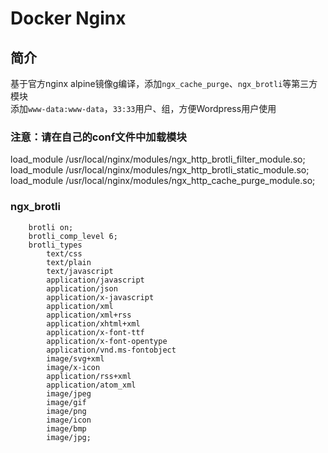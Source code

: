 # Docker Nginx

## 简介
基于官方nginx alpine镜像g编译，添加`ngx_cache_purge`、`ngx_brotli`等第三方模块  
添加`www-data:www-data`，`33:33`用户、组，方便Wordpress用户使用

### 注意：请在自己的conf文件中加载模块

load_module /usr/local/nginx/modules/ngx_http_brotli_filter_module.so;  
load_module /usr/local/nginx/modules/ngx_http_brotli_static_module.so;  
load_module /usr/local/nginx/modules/ngx_http_cache_purge_module.so;  

### ngx_brotli

````
    brotli on;
    brotli_comp_level 6; 
    brotli_types
        text/css
        text/plain
        text/javascript
        application/javascript
        application/json
        application/x-javascript
        application/xml
        application/xml+rss
        application/xhtml+xml
        application/x-font-ttf
        application/x-font-opentype
        application/vnd.ms-fontobject
        image/svg+xml
        image/x-icon
        application/rss+xml
        application/atom_xml
        image/jpeg
        image/gif
        image/png
        image/icon
        image/bmp
        image/jpg;
````